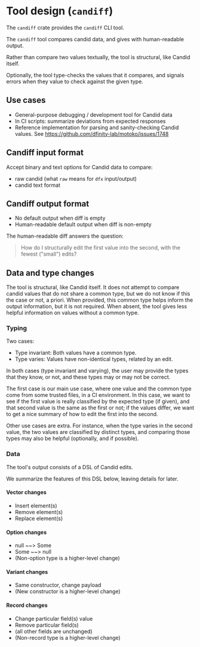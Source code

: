 # Tool design (`candiff`)

The `candiff` crate provides the `candiff` CLI tool.

The `candiff` tool compares candid data, and gives with human-readable output.

Rather than compare two values textually, the tool is structural, like Candid itself.

Optionally, the tool type-checks the values that it compares, and signals errors when they value to check against the given type.

## Use cases

- General-purpose debugging / development tool for Candid data
- In CI scripts: summarize deviations from expected responses
- Reference implementation for parsing and sanity-checking Candid values.  See https://github.com/dfinity-lab/motoko/issues/1748


## Candiff input format

Accept binary and text options for Candid data to compare:

- raw candid (what `raw` means for `dfx` input/output)
- candid text format

## Candiff output format
 
- No default output when diff is empty
- Human-readable default output when diff is non-empty

The human-readable diff answers the question:

> How do I structurally edit the first value into the second, with the fewest ("small") edits?

## Data and type changes

The tool is structural, like Candid itself.  It does not attempt to
compare candid values that do not share a common type, but we do not
know if this the case or not, a priori.  When provided, this common
type helps inform the output information, but it is not required.
When absent, the tool gives less helpful information on values without
a common type.

### Typing

Two cases:

- Type invariant: Both values have a common type.
- Type varies: Values have non-identical types, related by an edit.

In both cases (type invariant and varying), the user may provide the
types that they know, or not, and these types may or may not be
correct.

The first case is our main use case, where one value and the common
type come from some trusted files, in a CI environment.  In this case,
we want to see if the first value is really classified by the expected
type (if given), and that second value is the same as the first or
not; if the values differ, we want to get a nice summary of how to
edit the first into the second.

Other use cases are extra.  For instance, when the type varies in the
second value, the two values are classified by distinct types, and
comparing those types may also be helpful (optionally, and if
possible).

### Data

The tool's output consists of a DSL of Candid edits.

We summarize the features of this DSL below, leaving details for later.

#### Vector changes

- Insert element(s)
- Remove element(s)
- Replace element(s)

#### Option changes

- null ~~> Some
- Some ~~> null
- (Non-option type is a higher-level change)

#### Variant changes

- Same constructor, change payload
- (New constructor is a higher-level change)

#### Record changes

- Change particular field(s) value
- Remove particular field(s)
- (all other fields are unchanged)
- (Non-record type is a higher-level change)
